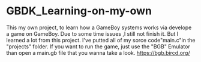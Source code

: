 # GBDK_Learning-on-my-own
 This my own project, to learn how a GameBoy systems works via develope a game on GameBoy.
 Due to some time issues ,I still not finish it.
 But I learned a lot from this project.
 I've putted all of my sorce code"main.c"in the "projects" folder.
 If you want to run the game, just use the "BGB" Emulator than open a main.gb file that you wanna take a look.
 https://bgb.bircd.org/
